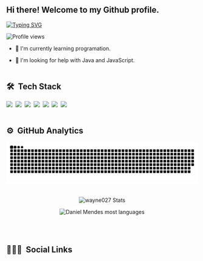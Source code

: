 ## Hi there! Welcome to my Github profile.

[![Typing SVG](https://readme-typing-svg.herokuapp.com?font=Fira+Code&pause=1000&color=2C0C5E&random=false&width=435&lines=Hi!+My+name+is+Jo%C3%A3o+Victor;I'm+a+student;I'm+currently+learning+IT)](https://git.io/typing-svg)

<p align="left"> <img src="https://komarev.com/ghpvc/?username=wayne027&color=blue" alt="Profile views"/> <p>


- 🔭 I'm currently learning programation.

- 🤔 I'm looking for help with Java and JavaScript.
<br><br>
## 🛠 &nbsp;Tech Stack

<img src="https://cdn.jsdelivr.net/gh/devicons/devicon/icons/git/git-original.svg" width="50px"/>&nbsp;
<img src="https://cdn.jsdelivr.net/gh/devicons/devicon/icons/javascript/javascript-original.svg" width="50px"/>&nbsp;
<img src="https://cdn.jsdelivr.net/gh/devicons/devicon/icons/java/java-original.svg" width="50px"/>&nbsp;
<img src="https://cdn.jsdelivr.net/gh/devicons/devicon/icons/cplusplus/cplusplus-original.svg" width="50px"/>&nbsp;
<img src="https://cdn.jsdelivr.net/gh/devicons/devicon/icons/arduino/arduino-original-wordmark.svg" width="50px"/>&nbsp;
<img src="https://cdn.jsdelivr.net/gh/devicons/devicon/icons/html5/html5-original.svg" width="50px"/>&nbsp;
<img src="https://cdn.jsdelivr.net/gh/devicons/devicon/icons/css3/css3-original.svg" width="50px"/>&nbsp;
<br><br>
## ⚙️ &nbsp;GitHub Analytics

<!--- snake -->
<div align="center">
  <img width="900em" src="https://github.com/1999AZZAR/1999AZZAR/blob/main/resources/img/grid-snake.svg" alt="snake" /></a>
</div>
<br>

<p align="center">
<img width="530em" src="https://github-readme-stats.vercel.app/api?username=wayne027&show_icons=true&theme=merko" alt="wayne027 Stats"/>
</p>
<p align="center">
<img width="530em" src="https://github-readme-stats.vercel.app/api/top-langs/?username=wayne027&layout=compact&theme=merko" alt="Daniel Mendes most languages"/>
</p>
<br><br>

## 👨🏽‍🦲 &nbsp;Social Links
